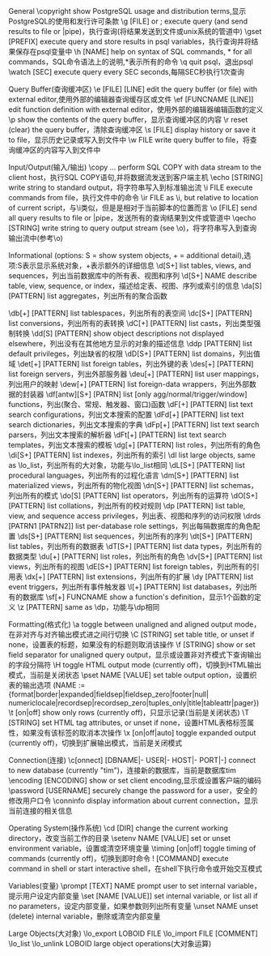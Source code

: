   General
  \copyright             show PostgreSQL usage and distribution terms,显示PostgreSQL的使用和发行许可条款
  \g [FILE] or ;         execute query (and send results to file or |pipe)，执行查询(将结果发送到文件或unix系统的管道中)
  \gset [PREFIX]         execute query and store results in psql variables，执行查询并将结果保存在psql变量中
  \h [NAME]              help on syntax of SQL commands, * for all commands，SQL命令语法上的说明,*表示所有的命令
  \q                     quit psql，退出psql
  \watch [SEC]           execute query every SEC seconds,每隔SEC秒执行1次查询

Query Buffer(查询缓冲区)
  \e [FILE] [LINE]       edit the query buffer (or file) with external editor,使用外部的编辑器查询缓存区或文件
  \ef [FUNCNAME [LINE]]  edit function definition with external editor，使用外部的编辑器编辑函数的定义
  \p                     show the contents of the query buffer，显示查询缓冲区的内容
  \r                     reset (clear) the query buffer，清除查询缓冲区
  \s [FILE]              display history or save it to file，显示历史记录或写入到文件中
  \w FILE                write query buffer to file，将查询缓冲区的内容写入到文件中

Input/Output(输入/输出)
  \copy ...              perform SQL COPY with data stream to the client host，执行SQL COPY语句,并将数据流发送到客户端主机
  \echo [STRING]         write string to standard output，将字符串写入到标准输出流
  \i FILE                execute commands from file，执行文件中的命令
  \ir FILE               as \i, but relative to location of current script，与\i类似，但是是相对于当前脚本的位置而言
  \o [FILE]              send all query results to file or |pipe，发送所有的查询结果到文件或管道中
  \qecho [STRING]        write string to query output stream (see \o)，将字符串写入到查询输出流中(参考\o)

Informational
  (options: S = show system objects, + = additional detail),选项:S表示显示系统对象，+表示额外的详细信息
  \d[S+]                 list tables, views, and sequences，列出当前数据库中的所有表、视图和序列
  \d[S+]  NAME           describe table, view, sequence, or index，描述给定表、视图、序列或索引的信息
  \da[S]  [PATTERN]      list aggregates，列出所有的聚合函数

  \db[+]  [PATTERN]      list tablespaces，列出所有的表空间
  \dc[S+] [PATTERN]      list conversions，列出所有的表转换
  \dC[+]  [PATTERN]      list casts，列出类型强制转换
  \dd[S]  [PATTERN]      show object descriptions not displayed elsewhere，列出没有在其他地方显示的对象的描述信息
  \ddp    [PATTERN]      list default privileges，列出缺省的权限
  \dD[S+] [PATTERN]      list domains，列出值域
  \det[+] [PATTERN]      list foreign tables，列出外键的表
  \des[+] [PATTERN]      list foreign servers，列出外部服务器
  \deu[+] [PATTERN]      list user mappings，列出用户的映射
  \dew[+] [PATTERN]      list foreign-data wrappers，列出外部数据的封装器
  \df[antw][S+] [PATRN]  list [only agg/normal/trigger/window] functions，列出(聚合、常规、触发器、窗口)函数
  \dF[+]  [PATTERN]      list text search configurations，列出文本搜索的配置
  \dFd[+] [PATTERN]      list text search dictionaries，列出文本搜索的字典
  \dFp[+] [PATTERN]      list text search parsers，列出文本搜索的解析器
  \dFt[+] [PATTERN]      list text search templates，列出文本搜索的模板
  \dg[+]  [PATTERN]      list roles，列出所有的角色
  \di[S+] [PATTERN]      list indexes，列出所有的索引
  \dl                    list large objects, same as \lo_list，列出所有的大对象，功能与\lo_list相同
  \dL[S+] [PATTERN]      list procedural languages，列出所有的过程化语言
  \dm[S+] [PATTERN]      list materialized views，列出所有的物化视图
  \dn[S+] [PATTERN]      list schemas，列出所有的模式
  \do[S]  [PATTERN]      list operators，列出所有的运算符
  \dO[S+] [PATTERN]      list collations，列出所有的校对规则
  \dp     [PATTERN]      list table, view, and sequence access privileges，列出表、视图和序列的访问权限
  \drds [PATRN1 [PATRN2]] list per-database role settings，列出每隔数据库的角色配置
  \ds[S+] [PATTERN]      list sequences，列出所有的序列
  \dt[S+] [PATTERN]      list tables，列出所有的数据表
  \dT[S+] [PATTERN]      list data types，列出所有的数据类型
  \du[+]  [PATTERN]      list roles，列出所有的角色
  \dv[S+] [PATTERN]      list views，列出所有的视图
  \dE[S+] [PATTERN]      list foreign tables，列出所有的引用表
  \dx[+]  [PATTERN]      list extensions，列出所有的扩展
  \dy     [PATTERN]      list event triggers，列出所有事件触发器
  \l[+]   [PATTERN]      list databases，列出所有的数据库
  \sf[+] FUNCNAME        show a function's definition，显示1个函数的定义
  \z      [PATTERN]      same as \dp，功能与\dp相同

Formatting(格式化)
  \a                     toggle between unaligned and aligned output mode，在非对齐与对齐输出模式进之间行切换
  \C [STRING]            set table title, or unset if none，设置表的标题，如果没有的标题则取消该操作
  \f [STRING]            show or set field separator for unaligned query output，显示或设置非对齐模式下查询输出的字段分隔符
  \H                     toggle HTML output mode (currently off)，切换到HTML输出模式，当前是关闭状态
  \pset NAME [VALUE]     set table output option，设置织表的输出选项
                         (NAME := {format|border|expanded|fieldsep|fieldsep_zero|footer|null|
                         numericlocale|recordsep|recordsep_zero|tuples_only|title|tableattr|pager})
  \t [on|off]            show only rows (currently off)，只显示记录(当前是关闭状态)
  \T [STRING]            set HTML <table> tag attributes, or unset if none，设置HTML表格标签属性，如果没有该标签的取消本次操作
  \x [on|off|auto]       toggle expanded output (currently off)，切换到扩展输出模式，当前是关闭模式

Connection(连接)
  \c[onnect] [DBNAME|- USER|- HOST|- PORT|-]
                         connect to new database (currently "tim")，连接新的数据库，当前是数据库tim
  \encoding [ENCODING]   show or set client encoding,显示或设置客户端的编码
  \password [USERNAME]   securely change the password for a user，安全的修改用户口令
  \conninfo              display information about current connection，显示当前连接的相关信息

Operating System(操作系统)
  \cd [DIR]              change the current working directory，改变当前工作的目录
  \setenv NAME [VALUE]   set or unset environment variable，设置或清空环境变量
  \timing [on|off]       toggle timing of commands (currently off)，切换到即时命令
  \! [COMMAND]           execute command in shell or start interactive shell，在shell下执行命令或开始交互模式

Variables(变量)
  \prompt [TEXT] NAME    prompt user to set internal variable，提示用户设定内部变量
  \set [NAME [VALUE]]    set internal variable, or list all if no parameters，设定内部变量，如果参数则列出所有变量
  \unset NAME            unset (delete) internal variable，删除或清空内部变量

Large Objects(大对象)
  \lo_export LOBOID FILE
  \lo_import FILE [COMMENT]
  \lo_list
  \lo_unlink LOBOID      large object operations(大对象运算)
